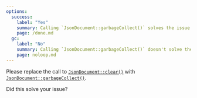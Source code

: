 ```yaml
---
options:
  success:
    label: "Yes"
    summary: Calling `JsonDocument::garbageCollect()` solves the issue
    page: /done.md
  gc:
    label: "No"
    summary: Calling `JsonDocument::garbageCollect()` doesn't solve the issue
    page: noloop.md
---
```


Please replace the call to [`JsonDocument::clear()`](/v6/api/jsondocument/clear/) with [`JsonDocument::garbageCollect()`](/v6/api/jsondocument/garbagecollect/).

Did this solve your issue?

